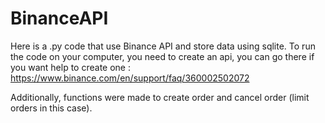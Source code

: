 # BinanceAPI

Here is a .py code that use Binance API and store data using sqlite. 
To run the code on your computer, you need to create an api, you can go there if you want help to create one : https://www.binance.com/en/support/faq/360002502072

Additionally, functions were made to create order and cancel order (limit orders in this case).
